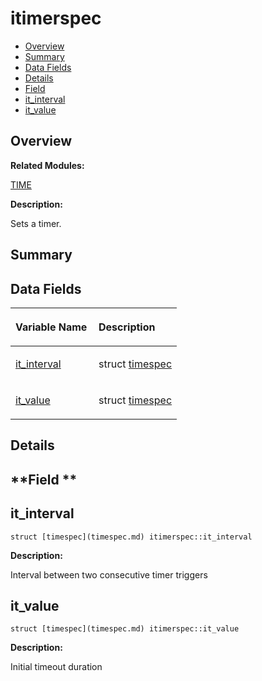 # itimerspec<a name="ZH-CN_TOPIC_0000001055039562"></a>

-   [Overview](#section1230982617165636)
-   [Summary](#section598589889165636)
-   [Data Fields](#pub-attribs)
-   [Details](#section838589919165636)
-   [Field](#section394414574165636)
-   [it\_interval](#a27cedae552e2b2fe0993c1b2c4ff1889)
-   [it\_value](#a754dda918053251c24558b07571d6e8f)

## **Overview**<a name="section1230982617165636"></a>

**Related Modules:**

[TIME](TIME.md)

**Description:**

Sets a timer. 

## **Summary**<a name="section598589889165636"></a>

## Data Fields<a name="pub-attribs"></a>

<a name="table1746537531165636"></a>
<table><thead align="left"><tr id="row1860629690165636"><th class="cellrowborder" valign="top" width="50%" id="mcps1.1.3.1.1"><p id="p1804244735165636"><a name="p1804244735165636"></a><a name="p1804244735165636"></a>Variable Name</p>
</th>
<th class="cellrowborder" valign="top" width="50%" id="mcps1.1.3.1.2"><p id="p1419280996165636"><a name="p1419280996165636"></a><a name="p1419280996165636"></a>Description</p>
</th>
</tr>
</thead>
<tbody><tr id="row1632828131165636"><td class="cellrowborder" valign="top" width="50%" headers="mcps1.1.3.1.1 "><p id="p1278569387165636"><a name="p1278569387165636"></a><a name="p1278569387165636"></a><a href="itimerspec.md#a27cedae552e2b2fe0993c1b2c4ff1889">it_interval</a></p>
</td>
<td class="cellrowborder" valign="top" width="50%" headers="mcps1.1.3.1.2 "><p id="p649954043165636"><a name="p649954043165636"></a><a name="p649954043165636"></a>struct <a href="timespec.md">timespec</a> </p>
</td>
</tr>
<tr id="row825789817165636"><td class="cellrowborder" valign="top" width="50%" headers="mcps1.1.3.1.1 "><p id="p406361614165636"><a name="p406361614165636"></a><a name="p406361614165636"></a><a href="itimerspec.md#a754dda918053251c24558b07571d6e8f">it_value</a></p>
</td>
<td class="cellrowborder" valign="top" width="50%" headers="mcps1.1.3.1.2 "><p id="p1716816298165636"><a name="p1716816298165636"></a><a name="p1716816298165636"></a>struct <a href="timespec.md">timespec</a> </p>
</td>
</tr>
</tbody>
</table>

## **Details**<a name="section838589919165636"></a>

## **Field **<a name="section394414574165636"></a>

## it\_interval<a name="a27cedae552e2b2fe0993c1b2c4ff1889"></a>

```
struct [timespec](timespec.md) itimerspec::it_interval
```

 **Description:**

Interval between two consecutive timer triggers 

## it\_value<a name="a754dda918053251c24558b07571d6e8f"></a>

```
struct [timespec](timespec.md) itimerspec::it_value
```

 **Description:**

Initial timeout duration 

